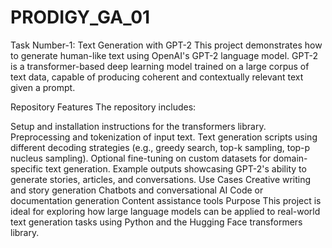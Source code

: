 # PRODIGY_GA_01
Task Number-1: Text Generation with GPT-2
This project demonstrates how to generate human-like text using OpenAI's GPT-2 language model. GPT-2 is a transformer-based deep learning model trained on a large corpus of text data, capable of producing coherent and contextually relevant text given a prompt.

Repository Features
The repository includes:

Setup and installation instructions for the transformers library.
Preprocessing and tokenization of input text.
Text generation scripts using different decoding strategies (e.g., greedy search, top-k sampling, top-p nucleus sampling).
Optional fine-tuning on custom datasets for domain-specific text generation.
Example outputs showcasing GPT-2's ability to generate stories, articles, and conversations.
Use Cases
Creative writing and story generation
Chatbots and conversational AI
Code or documentation generation
Content assistance tools
Purpose
This project is ideal for exploring how large language models can be applied to real-world text generation tasks using Python and the Hugging Face transformers library.
